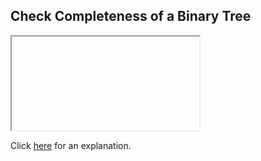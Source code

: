##  Check Completeness of a Binary Tree 

<iframe></iframe>

Click [here](Explanation.md) for an explanation.

